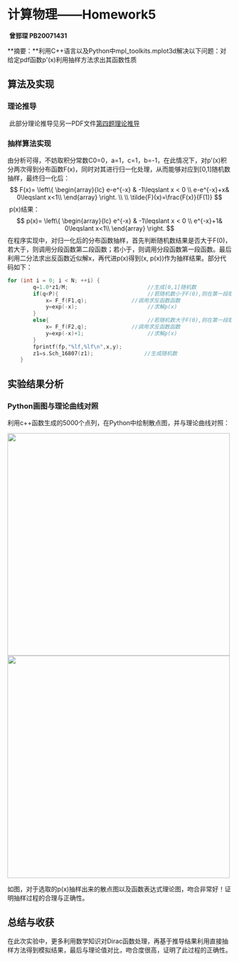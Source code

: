 # 计算物理——Homework5

​												   	 		**曾郅琛 PB20071431**

**摘要：**利用C++语言以及Python中mpl_toolkits.mplot3d解决以下问题：对给定pdf函数p'(x)利用抽样方法求出其函数性质

## 算法及实现

### 理论推导

​	此部分理论推导见另一PDF文件[第四题理论推导](.\第四题理论推导（手写）.pdf)

### 抽样算法实现

​	由分析可得，不妨取积分常数C0=0，a=1，c=1，b=-1，在此情况下，对p'(x)积分两次得到分布函数F(x)，同时对其进行归一化处理，从而能够对应到[0,1]随机数抽样，最终归一化后：
$$
F(x)= 
\left\{ 
    \begin{array}{lc}
        e-e^{-x} &  -1\leqslant x < 0 \\
        e-e^{-x}+x& 0\leqslant x<1\\
    \end{array}
\right.
\\
\\
\tilde{F}(x)=\frac{F(x)}{F(1)}
$$
​	p(x)结果：
$$
p(x)= 
\left\{ 
    \begin{array}{lc}
        e^{-x} &  -1\leqslant x < 0 \\
        e^{-x}+1& 0\leqslant x<1\\
    \end{array}
\right.
$$
​	在程序实现中，对归一化后的分布函数抽样，首先判断随机数结果是否大于F(0)，若大于，则调用分段函数第二段函数；若小于，则调用分段函数第一段函数。最后利用二分法求出反函数近似解x，再代进p(x)得到(x, p(x))作为抽样结果。部分代码如下：

```c++
for (int i = 0; i < N; ++i) {
        q=1.0*z1/M;                         //生成[0,1]随机数
        if(q<P){                            //若随机数小于F(0),则在第一段取值
            x= F_f(F1,q);              //调用求反函数函数
            y=exp(-x);                      //求解p(x)
        }
        else{                               //若随机数大于F(0),则在第一段取值
            x= F_f(F2,q);              //调用求反函数函数
            y=exp(-x)+1;                    //求解p(x)
        }
        fprintf(fp,"%lf,%lf\n",x,y);
        z1=s.Sch_16807(z1);                //生成随机数
    }
```



## 实验结果分析

### Python画图与理论曲线对照

​	利用c++函数生成的5000个点列，在Python中绘制散点图，并与理论曲线对照：

<img src="D:\Courses\ComputerPhysics\homework_4\Scatter_px_Experimentally.png" width="500px" height="500px"/>

<img src="D:\Courses\ComputerPhysics\homework_4\Scatter_px_comparative.png" width="500px" height="500px"/>

​	如图，对于选取的p(x)抽样出来的散点图以及函数表达式理论图，吻合非常好！证明抽样过程的合理与正确性。



## 总结与收获

​	在此次实验中，更多利用数学知识对Dirac函数处理，再基于推导结果利用直接抽样方法得到模拟结果，最后与理论值对比，吻合度很高，证明了此过程的正确性。
